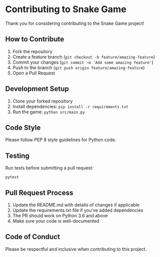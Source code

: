 # Contributing to Snake Game

Thank you for considering contributing to the Snake Game project!

## How to Contribute

1. Fork the repository
2. Create a feature branch (`git checkout -b feature/amazing-feature`)
3. Commit your changes (`git commit -m 'Add some amazing feature'`)
4. Push to the branch (`git push origin feature/amazing-feature`)
5. Open a Pull Request

## Development Setup

1. Clone your forked repository
2. Install dependencies: `pip install -r requirements.txt`
3. Run the game: `python src/main.py`

## Code Style

Please follow PEP 8 style guidelines for Python code.

## Testing

Run tests before submitting a pull request:

```
pytest
```

## Pull Request Process

1. Update the README.md with details of changes if applicable
2. Update the requirements.txt file if you've added dependencies
3. The PR should work on Python 3.6 and above
4. Make sure your code is well-documented

## Code of Conduct

Please be respectful and inclusive when contributing to this project.
